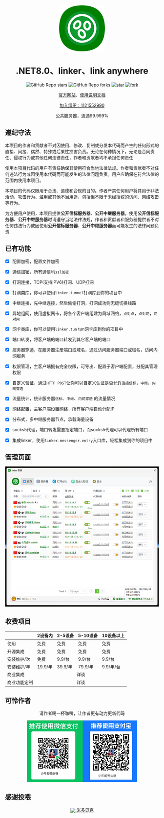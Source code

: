 
<!--
 * @Author: snltty
 * @Date: 2021-08-22 14:09:03
 * @LastEditors: snltty
 * @LastEditTime: 2022-11-21 16:36:26
 * @version: v1.0.0
 * @Descripttion: 功能说明
 * @FilePath: \client.service.ui.webd:\desktop\linker\README.md
-->
<div align="center">
<p><img src="./readme/logo.png" height="150"></p> 

# .NET8.0、linker、link anywhere

![GitHub Repo stars](https://img.shields.io/github/stars/snltty/linker?style=social)
![GitHub Repo forks](https://img.shields.io/github/forks/snltty/linker?style=social)
[![star](https://gitee.com/snltty/linker/badge/star.svg?theme=dark)](https://gitee.com/snltty/linker/stargazers)
[![fork](https://gitee.com/snltty/linker/badge/fork.svg?theme=dark)](https://gitee.com/snltty/linker/members)

<a href="https://linker.snltty.com">官方网站</a>、<a href="https://linker-doc.snltty.com">使用说明文档</a>

<a href="https://jq.qq.com/?_wv=1027&k=ucoIVfz4" target="_blank">加入组织：1121552990</a>

公共服务器，连通99.999%

</div>

## 遵纪守法
本项目的作者和贡献者不对因使用、修改、复制或分发本代码而产生的任何形式的直接、间接、偶然、特殊或后果性损害负责。无论在何种情况下，无论是合同责任、侵权行为或其他任何法律责任，作者和贡献者均不承担任何责任

使用本项目代码的用户有责任确保其使用符合当地法律法规。作者和贡献者不对任何违法行为或因使用本代码而可能发生的法律问题负责。用户应确保在符合法律的范围内使用本项目。

本项目的代码仅限用于合法、道德和合规的目的。作者严禁任何用户将其用于非法活动、攻击行为、滥用或其他不当用途，包括但不限于未经授权的访问、网络攻击等行为。

为方便用户使用，本项目提供**公开信标服务器**、**公开中继服务器**，使用**公开信标服务器**、**公开中继服务器**时请遵守当地法律法规，作者和贡献者和服务器提供者不对任何违法行为或因使用**公开信标服务器**、**公开中继服务器**而可能发生的法律问题负责

## 已有功能
- [x] 配置加密，配置文件加密
- [x] 通信加密，所有通信均`ssl加密`
- [x] 打洞连接，TCP(支持IPV6)打洞、UDP打洞
- [x] 打洞类库，你可以使用`linker.tunnel`打洞库到你的项目中
- [x] 中继连接，先中继连接，然后偷偷打洞，打洞成功则无缝切换线路
- [x] 异地组网，使用虚拟网卡，将各个客户端组建为局域网络，`点对点`，`点对网`，`网对网`
- [x] 网卡类库，你可以使用`linker.tun` tun网卡库到你的项目中
- [x] 端口转发，将客户端的端口转发到其它客户端的端口
- [x] 服务器穿透，在服务器注册端口或域名，通过访问服务器端口或域名，访问内网服务 
- [x] 权限管理，主客户端拥有完全权限，可导出、配置子客户端配置，分配其管理权限
- [x] 自定义验证，通过`HTTP POST`让你可以自定义认证是否允许`连接信标`，`中继`，`内网穿透`
- [x] 流量统计，统计服务器`信标`、`中继`、`内网穿透` 的流量情况
- [x] 网络配置，主客户端设置网络，所有客户端自动分配IP
- [x] 分布式，多中继服务器节点，承载海量设备
- [x] socks5代理，端口转发需要指定端口，而socks5代理可以代理所有端口
- [x] 集成linker，使用`linker.messenger.entry`入口库，轻松集成到你的项目中


## 管理页面

<div align="center">
<p><img src="./readme/full.png"></p> 
</div>

## 收费项目

<div align="center">

<table width="100%">
    <thead>
        <tr>
            <th></th>
            <th>2设备内</th>
            <th>2-5设备</th>
            <th>5-10设备</th>
            <th>10设备以上</th>
        </tr>
    </thead>
    <tbody>
        <tr>
            <td>使用</td>
            <td>免费</td>
            <td>免费</td>
            <td>免费</td>
            <td>免费</td>
        </tr>
         <tr>
            <td>开源集成</td>
            <td>免费</td>
            <td>免费</td>
            <td>免费</td>
            <td>免费</td>
        </tr>
        <tr>
            <td>安装维护/次</td>
            <td>免费</td>
            <td>9.9/台</td>
            <td>9.9/台</td>
            <td>9.9/台</td>
        </tr>
        <tr>
            <td>安装维护/年</td>
            <td>19.9/年</td>
            <td>39.9/年</td>
            <td>79.9/年</td>
            <td>9.9/年/台</td>
        </tr>
        <tr>
            <td>商业集成</td>
            <td colspan="4" align="center">详谈</td>
        </tr>
        <tr>
            <td>商业功能定制</td>
            <td colspan="4" align="center">详谈</td>
        </tr>
    </tbody>
</table>

</div>

## 可怜作者

<div align="center">
请作者喝一杯咖啡，让作者更有动力更新代码
<p><img src="./readme/qr.jpg" width="360"></p> 
</div>

## 感谢投喂 

<div align="center">
<a href="https://mi-d.cn" target="_blank">
    <img src="https://mi-d.cn/wp-content/uploads/2021/12/cropped-1639494965-网站LOGO无字.png" width="40" style="vertical-align: middle;"> 米多贝克</a>
</div>

